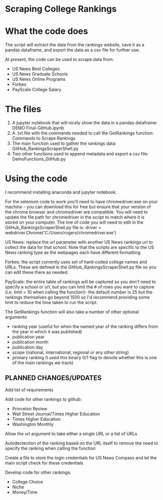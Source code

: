 # Scraping College Rankings

# What the code does
The script will extract the data from the rankings website, save it as a pandas dataframe, and export the data as a csv file for further use.

At present, the code can be used to scrape data from:
- US News Best Colleges
- US News Graduate Schools
- US News Online Programs
- Forbes
- PayScale College Salary

# The files
1. A jupyter notebook that will nicely show the data in a pandas dataframe: DEMO Final-GitHub.ipynb
2. A .txt file with the commands needed to call the GetRankings function: Commands to Scrape Rankings
3. The main function used to gather the rankings data: GitHub_RankingsScraperShell.py
4. Two other functions used to append metadata and export a csv file: DemoFunctions_GitHub.py


# Using the code
I recommend installing anaconda and jupyter notebook.

For the selenium code to work you'll need to have chromedriver.exe on your machine - you can download this for free but ensure that your version of the chrome browser and chromedriver are compatible. You will need to update the file path for chromedriver in the script to match where it is stored on your computer. The line of code you will need to edit in the GitHub_RankingsScraperShell.py file is:
driver = webdriver.Chrome('C:/Users/rogers/chromedriver.exe')

US News: replace the url parameter with another US News rankings url to collect the data for that school. Note that the scripts are specific to the US News ranking type as the webpages each have different formatting. 

Forbes: the script currently uses set of hard-coded college names and URLs. These are defined in the GitHub_RankingsScraperShell.py file so you can edit these there as needed.

PayScale: the entire table of rankings will be captured so you don't need to specify a school or url, but you can limit the # of rows you want to capture (i.e. limit = 10 when calling the function)- the default number is 25 but the rankings themselves go beyond 1500 so I'd recommend providing some limit to reduce the time taken to run the script.

The GetRankings function will also take a number of other optional arguments:
 - ranking year (useful for when the named year of the ranking differs from the year in which it was published)
 - publication year
 - publication month
 - publication day
 - scope (national, international, regional or any other string)
 - primary ranking (I used this binary 0/1 flag to denote whether this is one of the main rankings we track)

## PLANNED CHANGES/UPDATES
Add list of requirements

Add code for other rankings to github: 
- Princeton Review
- Wall Street Journal/Times Higher Education
- Times Higher Education
- Washington Monthly

Allow the url argument to take either a single URL or a list of URLs

Autodectection of the ranking based on the URL itself to remove the need to specify the ranking when calling the function

Create a file to store the login credentials for US News Compass and let the main script check for these credentials


Develop code for other rankings:
- College Choice
- Niche
- Money/Time
